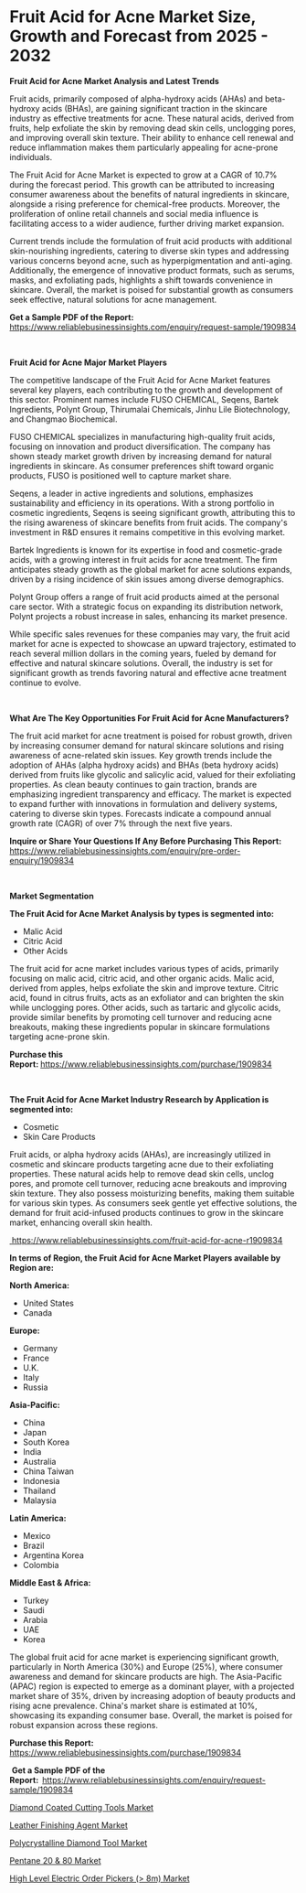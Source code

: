 <p><h1>Fruit Acid for Acne Market Size, Growth and Forecast from 2025 - 2032</h1></p><p><strong>Fruit Acid for Acne Market Analysis and Latest Trends</strong></p>
<p><p>Fruit acids, primarily composed of alpha-hydroxy acids (AHAs) and beta-hydroxy acids (BHAs), are gaining significant traction in the skincare industry as effective treatments for acne. These natural acids, derived from fruits, help exfoliate the skin by removing dead skin cells, unclogging pores, and improving overall skin texture. Their ability to enhance cell renewal and reduce inflammation makes them particularly appealing for acne-prone individuals.</p><p>The Fruit Acid for Acne Market is expected to grow at a CAGR of 10.7% during the forecast period. This growth can be attributed to increasing consumer awareness about the benefits of natural ingredients in skincare, alongside a rising preference for chemical-free products. Moreover, the proliferation of online retail channels and social media influence is facilitating access to a wider audience, further driving market expansion.</p><p>Current trends include the formulation of fruit acid products with additional skin-nourishing ingredients, catering to diverse skin types and addressing various concerns beyond acne, such as hyperpigmentation and anti-aging. Additionally, the emergence of innovative product formats, such as serums, masks, and exfoliating pads, highlights a shift towards convenience in skincare. Overall, the market is poised for substantial growth as consumers seek effective, natural solutions for acne management.</p></p>
<p><strong>Get a Sample PDF of the Report:&nbsp;</strong> <a href="https://www.reliablebusinessinsights.com/enquiry/request-sample/1909834?utm_campaign=1877&utm_medium=2&utm_source=Github&utm_content=ia&utm_term=04022025&utm_id=fruit-acid-for-acne">https://www.reliablebusinessinsights.com/enquiry/request-sample/1909834</a></p>
<p>&nbsp;</p>
<p><strong>Fruit Acid for Acne Major Market Players</strong></p>
<p><p>The competitive landscape of the Fruit Acid for Acne Market features several key players, each contributing to the growth and development of this sector. Prominent names include FUSO CHEMICAL, Seqens, Bartek Ingredients, Polynt Group, Thirumalai Chemicals, Jinhu Lile Biotechnology, and Changmao Biochemical.</p><p>FUSO CHEMICAL specializes in manufacturing high-quality fruit acids, focusing on innovation and product diversification. The company has shown steady market growth driven by increasing demand for natural ingredients in skincare. As consumer preferences shift toward organic products, FUSO is positioned well to capture market share.</p><p>Seqens, a leader in active ingredients and solutions, emphasizes sustainability and efficiency in its operations. With a strong portfolio in cosmetic ingredients, Seqens is seeing significant growth, attributing this to the rising awareness of skincare benefits from fruit acids. The company's investment in R&D ensures it remains competitive in this evolving market.</p><p>Bartek Ingredients is known for its expertise in food and cosmetic-grade acids, with a growing interest in fruit acids for acne treatment. The firm anticipates steady growth as the global market for acne solutions expands, driven by a rising incidence of skin issues among diverse demographics.</p><p>Polynt Group offers a range of fruit acid products aimed at the personal care sector. With a strategic focus on expanding its distribution network, Polynt projects a robust increase in sales, enhancing its market presence.</p><p>While specific sales revenues for these companies may vary, the fruit acid market for acne is expected to showcase an upward trajectory, estimated to reach several million dollars in the coming years, fueled by demand for effective and natural skincare solutions. Overall, the industry is set for significant growth as trends favoring natural and effective acne treatment continue to evolve.</p></p>
<p>&nbsp;</p>
<p><strong>What Are The Key Opportunities For Fruit Acid for Acne Manufacturers?</strong></p>
<p><p>The fruit acid market for acne treatment is poised for robust growth, driven by increasing consumer demand for natural skincare solutions and rising awareness of acne-related skin issues. Key growth trends include the adoption of AHAs (alpha hydroxy acids) and BHAs (beta hydroxy acids) derived from fruits like glycolic and salicylic acid, valued for their exfoliating properties. As clean beauty continues to gain traction, brands are emphasizing ingredient transparency and efficacy. The market is expected to expand further with innovations in formulation and delivery systems, catering to diverse skin types. Forecasts indicate a compound annual growth rate (CAGR) of over 7% through the next five years.</p></p>
<p><strong>Inquire or Share Your Questions If Any Before Purchasing This Report:</strong> <a href="https://www.reliablebusinessinsights.com/enquiry/pre-order-enquiry/1909834?utm_campaign=1877&utm_medium=2&utm_source=Github&utm_content=ia&utm_term=04022025&utm_id=fruit-acid-for-acne">https://www.reliablebusinessinsights.com/enquiry/pre-order-enquiry/1909834</a></p>
<p>&nbsp;</p>
<p><strong>Market Segmentation</strong></p>
<p><strong>The Fruit Acid for Acne Market Analysis by types is segmented into:</strong></p>
<p><ul><li>Malic Acid</li><li>Citric Acid</li><li>Other Acids</li></ul></p>
<p><p>The fruit acid for acne market includes various types of acids, primarily focusing on malic acid, citric acid, and other organic acids. Malic acid, derived from apples, helps exfoliate the skin and improve texture. Citric acid, found in citrus fruits, acts as an exfoliator and can brighten the skin while unclogging pores. Other acids, such as tartaric and glycolic acids, provide similar benefits by promoting cell turnover and reducing acne breakouts, making these ingredients popular in skincare formulations targeting acne-prone skin.</p></p>
<p><strong>Purchase this Report:&nbsp;</strong><a href="https://www.reliablebusinessinsights.com/purchase/1909834?utm_campaign=1877&utm_medium=2&utm_source=Github&utm_content=ia&utm_term=04022025&utm_id=fruit-acid-for-acne">https://www.reliablebusinessinsights.com/purchase/1909834</a></p>
<p>&nbsp;</p>
<p><strong>The Fruit Acid for Acne Market Industry Research by Application is segmented into:</strong></p>
<p><ul><li>Cosmetic</li><li>Skin Care Products</li></ul></p>
<p><p>Fruit acids, or alpha hydroxy acids (AHAs), are increasingly utilized in cosmetic and skincare products targeting acne due to their exfoliating properties. These natural acids help to remove dead skin cells, unclog pores, and promote cell turnover, reducing acne breakouts and improving skin texture. They also possess moisturizing benefits, making them suitable for various skin types. As consumers seek gentle yet effective solutions, the demand for fruit acid-infused products continues to grow in the skincare market, enhancing overall skin health.</p></p>
<p><a href="https://www.reliablebusinessinsights.com/fruit-acid-for-acne-r1909834?utm_campaign=1877&utm_medium=2&utm_source=Github&utm_content=ia&utm_term=04022025&utm_id=fruit-acid-for-acne">&nbsp;https://www.reliablebusinessinsights.com/fruit-acid-for-acne-r1909834</a></p>
<p><strong>In terms of Region, the Fruit Acid for Acne Market Players available by Region are:</strong></p>
<p>
    <p> <strong> North America: </strong>
        <ul>
            <li>United States</li>
            <li>Canada</li>
        </ul>
        </p> 
    <p> <strong> Europe: </strong>
        <ul>
            <li>Germany</li>
            <li>France</li>
            <li>U.K.</li>
            <li>Italy</li>
            <li>Russia</li>
        </ul>
        </p> 
    <p> <strong> Asia-Pacific: </strong>
        <ul>
            <li>China</li>
            <li>Japan</li>
            <li>South Korea</li>
            <li>India</li>
            <li>Australia</li>
            <li>China Taiwan</li>
            <li>Indonesia</li>
            <li>Thailand</li>
            <li>Malaysia</li>
        </ul>
        </p> 
    <p> <strong> Latin America: </strong>
        <ul>
            <li>Mexico</li>
            <li>Brazil</li>
            <li>Argentina Korea</li>
            <li>Colombia</li>
        </ul>
        </p> 
    <p> <strong> Middle East & Africa: </strong>
        <ul>
            <li>Turkey</li>
            <li>Saudi</li>
            <li>Arabia</li>
            <li>UAE</li>
            <li>Korea</li>
        </ul>
    </p>
    </p>
<p><p>The global fruit acid for acne market is experiencing significant growth, particularly in North America (30%) and Europe (25%), where consumer awareness and demand for skincare products are high. The Asia-Pacific (APAC) region is expected to emerge as a dominant player, with a projected market share of 35%, driven by increasing adoption of beauty products and rising acne prevalence. China's market share is estimated at 10%, showcasing its expanding consumer base. Overall, the market is poised for robust expansion across these regions.</p></p>
<p><strong>Purchase this Report: </strong><a href="https://www.reliablebusinessinsights.com/purchase/1909834?utm_campaign=1877&utm_medium=2&utm_source=Github&utm_content=ia&utm_term=04022025&utm_id=fruit-acid-for-acne">https://www.reliablebusinessinsights.com/purchase/1909834</a></p>
<p>&nbsp;<strong>Get a Sample PDF of the Report:&nbsp;&nbsp;</strong><a href="https://www.reliablebusinessinsights.com/enquiry/request-sample/1909834?utm_campaign=1877&utm_medium=2&utm_source=Github&utm_content=ia&utm_term=04022025&utm_id=fruit-acid-for-acne">https://www.reliablebusinessinsights.com/enquiry/request-sample/1909834</a></p>
<p><strong></strong></p>
<p><p><a href="https://www.linkedin.com/pulse/factors-driving-growth-diamond-coated-cutting-tools-market-kw2xe?utm_campaign=1877&utm_medium=2&utm_source=Github&utm_content=ia&utm_term=04022025&utm_id=fruit-acid-for-acne">Diamond Coated Cutting Tools Market</a></p><p><a href="https://github.com/boitafbg/Market-Research-Report-List-1/blob/main/leather-finishing-agent-market.md?utm_campaign=1877&utm_medium=2&utm_source=Github&utm_content=ia&utm_term=04022025&utm_id=fruit-acid-for-acne">Leather Finishing Agent Market</a></p><p><a href="https://www.linkedin.com/pulse/deep-dive-polycrystalline-diamond-tool-market-itstrends-htj1e?utm_campaign=1877&utm_medium=2&utm_source=Github&utm_content=ia&utm_term=04022025&utm_id=fruit-acid-for-acne">Polycrystalline Diamond Tool Market</a></p><p><a href="https://github.com/laajzervo/Market-Research-Report-List-1/blob/main/pentane-20-80-market.md?utm_campaign=1877&utm_medium=2&utm_source=Github&utm_content=ia&utm_term=04022025&utm_id=fruit-acid-for-acne">Pentane 20 & 80 Market</a></p><p><a href="https://www.linkedin.com/pulse/high-level-electric-order-pickers-8m-market-growth-from-hecee?utm_campaign=1877&utm_medium=2&utm_source=Github&utm_content=ia&utm_term=04022025&utm_id=fruit-acid-for-acne">High Level Electric Order Pickers (> 8m) Market</a></p></p>